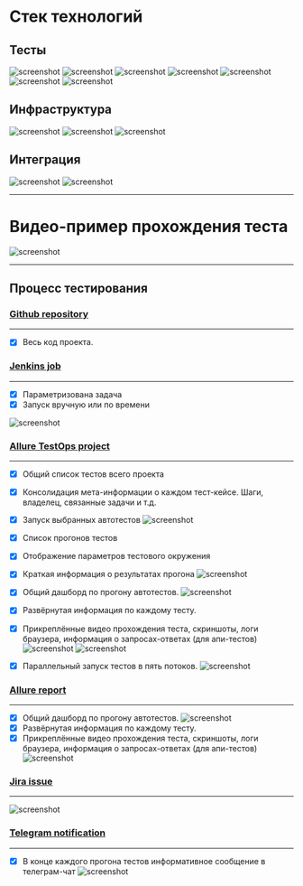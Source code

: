 # Стек технологий
## Тесты
![screenshot](readmeResources/java.png)
![screenshot](readmeResources/Gradle.png)
![screenshot](readmeResources/JUnit5.png)
![screenshot](readmeResources/Selenide.png)
![screenshot](readmeResources/RestAssured.png)
![screenshot](readmeResources/AllureReport.png)
![screenshot](readmeResources/Github.png)
## Инфраструктура
![screenshot](readmeResources/AllureTestOps.png)
![screenshot](readmeResources/Jenkins.png)
![screenshot](readmeResources/Selenoid.png)
## Интеграция
![screenshot](readmeResources/Jira.png)
![screenshot](readmeResources/Telegram.png)

---------------

# Видео-пример прохождения теста
![screenshot](readmeResources/AllInOne.gif)

---------------

## Процесс тестирования

### [Github repository](https://github.com/Gorbatenko/qa_guru_4_home_24 "Github repository")

---------------
- [x] Весь код проекта.
### [Jenkins job](https://jenkins.autotests.cloud/view/QA.GURU_4/job/C04-G14-Vitaliy-qa_guru_4_24_Diploma/ "Jenkins job")

---------------
- [x] Параметризована задача
- [x] Запуск вручную или по времени

![screenshot](readmeResources/1.PNG)
### [Allure TestOps project](https://allure.autotests.cloud/project/180/dashboards "Allure TestOps")

---------------
- [x] Общий список тестов всего проекта
- [x] Консолидация мета-информации о каждом тест-кейсе. Шаги, владелец, связанные задачи и т.д.
- [x] Запуск выбранных автотестов 
![screenshot](readmeResources/9.PNG)

- [x] Список прогонов тестов
- [x] Отображение параметров тестового окружения
- [x] Краткая информация о результатах прогона
![screenshot](readmeResources/6.PNG)
- [x] Общий дашборд по прогону автотестов.
![screenshot](readmeResources/7.PNG)
- [x] Развёрнутая информация по каждому тесту.
- [x] Прикреплённые видео прохождения теста, скриншоты, логи браузера, информация о запросах-ответах (для апи-тестов)
![screenshot](readmeResources/8.PNG)
![screenshot](readmeResources/13.PNG)
- [x] Параллельный запуск тестов в пять потоков.
![screenshot](readmeResources/15.PNG)
### [Allure report](https://jenkins.autotests.cloud/view/QA.GURU_4/job/C04-G14-Vitaliy-qa_guru_4_24_Diploma/allure/ "Allure report")

---------------
- [x] Общий дашборд по прогону автотестов.
![screenshot](readmeResources/3.PNG)
- [x] Развёрнутая информация по каждому тесту. 
- [x] Прикреплённые видео прохождения теста, скриншоты, логи браузера, информация о запросах-ответах (для апи-тестов) 
![screenshot](readmeResources/4.PNG)
### [Jira issue](https://jira.autotests.cloud/browse/QC3-39 "Jira issue")

---------------
![screenshot](readmeResources/11.PNG)
### [Telegram notification](https://t.me/joinchat/1VaD2Kb36OlhOGRi "Telegram notification")

---------------
- [x] В конце каждого прогона тестов информативное сообщение в телеграм-чат
![screenshot](readmeResources/10.PNG)
